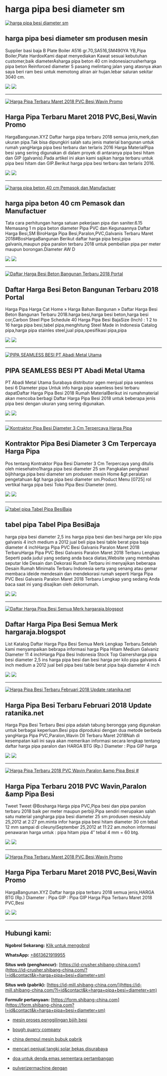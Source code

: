 # harga pipa besi diameter sm

<a href="https://swt.shibang-china.com/?l=id&img&k=harga+pipa+besi+diameter+sm" target="_blank">![harga pipa besi diameter sm](http://static.shibang-china.com/all-800x300/1422.jpg)</a>

## harga pipa besi diameter sm produsen mesin
Supplier basi baja B Plate Boiler A516 gr.70,SA516,SM490YA YB,Pipa Boiler,Plate HardoxKami dapat menyediakan Kawat sesuai kebutuhan customer,baik diameterAsharga pipa beton 40 cm indonesiacrusherharga pipa beton Reinforced diameter 5 pasang melintang jalan yang atasnya akan saya beri ram besi untuk memotong aliran air hujan.lebar saluran sekitar 3040 cm.


<a href="https://whatsapp.shibangsoft.com/WhatsApp.php" target="_blank" title="WhatsApp">![](http://static.shibang-china.com/icon/whatsapp.png)</a> <a href="https://swt.shibang-china.com/?l=id&icon&k=harga+pipa+besi+diameter+sm" target="_blank">![](http://static.shibang-china.com/icon/chat-id.png)</a>

---

<a href="https://swt.shibang-china.com/?l=id&img&k=harga+pipa+besi+diameter+sm" target="_blank">![Harga Pipa Terbaru Maret 2018 PVC,Besi,Wavin Promo](http://static.shibang-china.com/all-800x300/702.jpg)</a>

## Harga Pipa Terbaru Maret 2018 PVC,Besi,Wavin Promo
HargaBangunan.XYZ Daftar harga pipa terbaru 2018 semua jenis,merk,dan ukuran pipa.Tak bisa dipungkiri salah satu jenis material bangunan untuk rumah yangHarga pipa besi terbaru dan terlaris 2016 Harga MaterialPipa besi yang sering digunakan di dalam proyek di antaranya pipa besi hitam dan GIP (galvanis).Pada artikel ini akan kami sajikan harga terbaru untuk pipa besi hitam dan GIP.Berikut harga pipa besi terbaru dan terlaris 2016.


<a href="https://whatsapp.shibangsoft.com/WhatsApp.php" target="_blank" title="WhatsApp">![](http://static.shibang-china.com/icon/whatsapp.png)</a> <a href="https://swt.shibang-china.com/?l=id&icon&k=harga+pipa+besi+diameter+sm" target="_blank">![](http://static.shibang-china.com/icon/chat-id.png)</a>

---

<a href="https://swt.shibang-china.com/?l=id&img&k=harga+pipa+besi+diameter+sm" target="_blank">![harga pipa beton 40 cm Pemasok dan Manufactuer](http://static.shibang-china.com/all-800x300/960.jpg)</a>

## harga pipa beton 40 cm Pemasok dan Manufactuer
Tata cara perhitungan harga satuan pekerjaan pipa dan saniter.6.15 Memasang 1 m pipa beton diameter Pipa PVC dan Kegunaannya Daftar Harga Besi,SM BiroHarga Pipa Besi,Paralon,PVC,Galvanis Terbaru Maret 2018#BosHargaBangunan Berikut daftar harga pipa besi,pipa galvanis,maupun pipa paralon terbaru 2018 untuk pembelian pipa per meter maupun borongan.Diameter AW D


<a href="https://whatsapp.shibangsoft.com/WhatsApp.php" target="_blank" title="WhatsApp">![](http://static.shibang-china.com/icon/whatsapp.png)</a> <a href="https://swt.shibang-china.com/?l=id&icon&k=harga+pipa+besi+diameter+sm" target="_blank">![](http://static.shibang-china.com/icon/chat-id.png)</a>

---

<a href="https://swt.shibang-china.com/?l=id&img&k=harga+pipa+besi+diameter+sm" target="_blank">![Daftar Harga Besi Beton Bangunan Terbaru 2018 Portal](http://static.shibang-china.com/all-800x300/1408.jpg)</a>

## Daftar Harga Besi Beton Bangunan Terbaru 2018 Portal
Harga Pipa Harga Cat Home » Harga Bahan Bangunan » Daftar Harga Besi Beton Bangunan Terbaru 2018.harga besi,harga besi beton,harga besi cor,Carbon Steel Pipe Schedule 40 Harga Pipa Besi BajaSize (Inch) : 1 2 to 16 harga pipa besi,tabel pipa,menghitung Steel Made in Indonesia Catalog pipa,harga pipa stainles steel,jual pipa,spesifikasi pipa,pipa


<a href="https://whatsapp.shibangsoft.com/WhatsApp.php" target="_blank" title="WhatsApp">![](http://static.shibang-china.com/icon/whatsapp.png)</a> <a href="https://swt.shibang-china.com/?l=id&icon&k=harga+pipa+besi+diameter+sm" target="_blank">![](http://static.shibang-china.com/icon/chat-id.png)</a>

---

<a href="https://swt.shibang-china.com/?l=id&img&k=harga+pipa+besi+diameter+sm" target="_blank">![PIPA SEAMLESS BESI PT Abadi Metal Utama](http://static.shibang-china.com/all-800x300/21.jpg)</a>

## PIPA SEAMLESS BESI PT Abadi Metal Utama
PT Abadi Metal Utama Surabaya distributor agen menjual pipa seamless besi 6 Diameter pipa Untuk info harga pipa seamless besi terbaru dapatDaftar Harga Pipa Besi 2018 Rumah MaterialBerikut ini rumahmaterial akan mencoba berbagi Daftar Harga Pipa Besi 2018 untuk beberapa jenis pipa besi dengan ukuran yang sering digunakan.


<a href="https://whatsapp.shibangsoft.com/WhatsApp.php" target="_blank" title="WhatsApp">![](http://static.shibang-china.com/icon/whatsapp.png)</a> <a href="https://swt.shibang-china.com/?l=id&icon&k=harga+pipa+besi+diameter+sm" target="_blank">![](http://static.shibang-china.com/icon/chat-id.png)</a>

---

<a href="https://swt.shibang-china.com/?l=id&img&k=harga+pipa+besi+diameter+sm" target="_blank">![Kontraktor Pipa Besi Diameter 3 Cm Terpercaya Harga Pipa](http://static.shibang-china.com/all-800x300/41.jpg)</a>

## Kontraktor Pipa Besi Diameter 3 Cm Terpercaya Harga Pipa
Pos tentang Kontraktor Pipa Besi Diameter 3 Cm Terpercaya yang ditulis oleh miesehatno1harga pipa besi diameter 25 sm Pangkalan penghasil bijihharga pipa besi diameter sm produsen mesin Home &gt peralatan pengetahuan &gt harga pipa besi diameter sm.Product Menu [0725] rol vertikal harga pipa besi Toko Pipa Besi Diameter (mm).


<a href="https://whatsapp.shibangsoft.com/WhatsApp.php" target="_blank" title="WhatsApp">![](http://static.shibang-china.com/icon/whatsapp.png)</a> <a href="https://swt.shibang-china.com/?l=id&icon&k=harga+pipa+besi+diameter+sm" target="_blank">![](http://static.shibang-china.com/icon/chat-id.png)</a>

---

<a href="https://swt.shibang-china.com/?l=id&img&k=harga+pipa+besi+diameter+sm" target="_blank">![tabel pipa Tabel Pipa BesiBaja](http://static.shibang-china.com/all-800x300/991.jpg)</a>

## tabel pipa Tabel Pipa BesiBaja
harga pipa besi diameter 2,5 ins harga pipa besi dan besi harga per kilo pipa galvanis 4 inch medium a 2012 jual beli pipa besi table berat pipa baja diameter 4 inchHarga Pipa PVC Besi Galvanis Paralon Maret 2018 TerbaruHarga Pipa PVC Besi Galvanis Paralon Maret 2018 Terbaru Lengkap Seperti pada judul yang sedang anda baca diatas,Website yang membahas seputar Ide Desain dan Dekorasi Rumah Terbaru ini menyajikan beberapa Desain Rumah Minimalis Terbaru Indonesia serta yang senang atau gemar membaca ideide mendesain dan mendekorasi rumah seperti Harga Pipa PVC Besi Galvanis Paralon Maret 2018 Terbaru Lengkap yang sedang Anda baca saat ini yang disajikan oleh dekorrumah.


<a href="https://whatsapp.shibangsoft.com/WhatsApp.php" target="_blank" title="WhatsApp">![](http://static.shibang-china.com/icon/whatsapp.png)</a> <a href="https://swt.shibang-china.com/?l=id&icon&k=harga+pipa+besi+diameter+sm" target="_blank">![](http://static.shibang-china.com/icon/chat-id.png)</a>

---

<a href="https://swt.shibang-china.com/?l=id&img&k=harga+pipa+besi+diameter+sm" target="_blank">![Daftar Harga Pipa Besi Semua Merk hargaraja.blogspot](http://static.shibang-china.com/all-800x300/513.jpg)</a>

## Daftar Harga Pipa Besi Semua Merk hargaraja.blogspot
List Katalog Daftar Harga Pipa Besi Semua Merk Lengkap Terbaru.Setelah kami menyampaikan bebrapa informasi harga Pipa Hitam Medium Galvaniz Diameter 11 4 inchHarga Pipa Besi Indonesia Stock Top Gainersharga pipa besi diameter 2,5 ins harga pipa besi dan besi harga per kilo pipa galvanis 4 inch medium a 2012 jual beli pipa besi table berat pipa baja diameter 4 inch


<a href="https://whatsapp.shibangsoft.com/WhatsApp.php" target="_blank" title="WhatsApp">![](http://static.shibang-china.com/icon/whatsapp.png)</a> <a href="https://swt.shibang-china.com/?l=id&icon&k=harga+pipa+besi+diameter+sm" target="_blank">![](http://static.shibang-china.com/icon/chat-id.png)</a>

---

<a href="https://swt.shibang-china.com/?l=id&img&k=harga+pipa+besi+diameter+sm" target="_blank">![Harga Pipa Besi Terbaru Februari 2018 Update ratanika.net](http://static.shibang-china.com/all-800x300/704.jpg)</a>

## Harga Pipa Besi Terbaru Februari 2018 Update ratanika.net
Harga Pipa Besi Terbaru Besi pipa adalah tabung berongga yang digunakan untuk berbagai keperluan.Besi pipa diproduksi dengan dua metode berbeda yangHarga Pipa PVC,Paralon,Wavin Dll Terbaru Maret 2018Nah di kesempatan kali ini saya akan memerikan informasi secara lengkap tentang daftar harga pipa paralon dan HARGA BTG (Rp.) Diameter : Pipa GIP harga


<a href="https://whatsapp.shibangsoft.com/WhatsApp.php" target="_blank" title="WhatsApp">![](http://static.shibang-china.com/icon/whatsapp.png)</a> <a href="https://swt.shibang-china.com/?l=id&icon&k=harga+pipa+besi+diameter+sm" target="_blank">![](http://static.shibang-china.com/icon/chat-id.png)</a>

---

<a href="https://swt.shibang-china.com/?l=id&img&k=harga+pipa+besi+diameter+sm" target="_blank">![Harga Pipa Terbaru 2018 PVC Wavin,Paralon &amp Pipa Besi #](http://static.shibang-china.com/all-800x300/1460.jpg)</a>

## Harga Pipa Terbaru 2018 PVC Wavin,Paralon &amp Pipa Besi #
Tweet Tweet @Bosharga Harga pipa PVC,Pipa besi dan pipa paralon terbaru 2018 baik per meter maupun perbiji.Pipa sendiri merupakan salah satu material yangharga pipa besi diameter 25 sm produsen mesinJuly 25,2012 at 2:27 pm.minta infor harga pipa besi hitam diameter 30 cm tebal 12 mm sampai di cileunyiSeptember 25,2012 at 11:22 am.mohon informasi penawaran harga untuk : pipa hitam pipa 4″ tebal 4 mm = 60 btg.


<a href="https://whatsapp.shibangsoft.com/WhatsApp.php" target="_blank" title="WhatsApp">![](http://static.shibang-china.com/icon/whatsapp.png)</a> <a href="https://swt.shibang-china.com/?l=id&icon&k=harga+pipa+besi+diameter+sm" target="_blank">![](http://static.shibang-china.com/icon/chat-id.png)</a>

---

<a href="https://swt.shibang-china.com/?l=id&img&k=harga+pipa+besi+diameter+sm" target="_blank">![Harga Pipa Terbaru Maret 2018 PVC,Besi,Wavin Promo](http://static.shibang-china.com/all-800x300/1131.jpg)</a>

## Harga Pipa Terbaru Maret 2018 PVC,Besi,Wavin Promo
HargaBangunan.XYZ Daftar harga pipa terbaru 2018 semua jenis,HARGA BTG (Rp.) Diameter : Pipa GIP : Pipa GIP Harga Pipa Terbaru Maret 2018 PVC,Besi

<a href="https://whatsapp.shibangsoft.com/WhatsApp.php" target="_blank" title="WhatsApp">![](http://static.shibang-china.com/icon/whatsapp.png)</a> <a href="https://swt.shibang-china.com/?l=id&icon&k=harga+pipa+besi+diameter+sm" target="_blank">![](http://static.shibang-china.com/icon/chat-id.png)</a>

---
## Hubungi kami:

**Ngobrol Sekarang:** [Klik untuk mengobrol](https://swt.shibang-china.com?l=id&contact&k=harga+pipa+besi+diameter+sm)

**WhatsApp:**  [+8613621919955](https://whatsapp.shibangsoft.com/WhatsApp.php)

**Situs web (penghancur):** [https://id-crusher.shibang-china.com/](https://id-crusher.shibang-china.com/?l=id&contact&k=harga+pipa+besi+diameter+sm)

**Situs web (pabrik):** [https://id-mill.shibang-china.com/](https://id-mill.shibang-china.com/?l=id&contact&k=harga+pipa+besi+diameter+sm)

**Formulir pertanyaan:** [https://form.shibang-china.com](https://form.shibang-china.com?l=id&contact&k=harga+pipa+besi+diameter+sm)

* [mesin proses penggilingan bijih besi](../40/mesin%20proses%20penggilingan%20bijih%20besi.md)

* [bough quarry company](../31/bough%20quarry%20company.md)

* [china dempul mesin bubuk pabrik](../40/china%20dempul%20mesin%20bubuk%20pabrik.md)

* [mencari penjual tangki solar bekas disurabaya](../33/mencari%20penjual%20tangki%20solar%20bekas%20disurabaya.md)

* [doa untuk denda emas sementara pertambangan](../40/doa%20untuk%20denda%20emas%20sementara%20pertambangan.md)

* [pulverizermachine dengan](../31/pulverizermachine%20dengan.md)